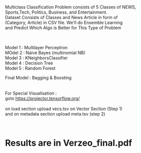 Multiclass Classification Problem consists of 5 Classes of NEWS,<br>
Sports,Tech, Politics, Business, and Entertainment. <br>
Dataset Consists of Classes and News Article in form of <br>
(Category, Article) in CSV file. We'll do Ensemble Learning <br>
and Predict Which Algo is Better for This Type of Problem <br>
<br><br>

Model 1 : Multilayer Perceptron<br>
MOdel 2 : Naive Bayes (multinomial NB)<br>
Model 3 : KNeighborsClassifier <br>
Model 4 : Decision Tree <br>
Model 5 : Random Forest <br>

Final Model : Bagging & Boosting <br> 
<br><br>
For Special Visualisation :<br>
goto  https://projector.tensorflow.org/<br>
<br>
on load section upload vecs.tsv  on Vector Section (Step 1) <br>
and on  metadata section upload meta.tsv (step 2)<br>

<br>
<h1>
Results are in Verzeo_final.pdf
</h1>
<br>
